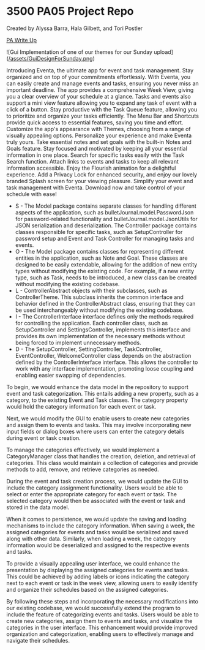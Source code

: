 # 3500 PA05 Project Repo

Created by Alyssa Barra, Hala Gilbett, and Tori Postler


[PA Write Up](https://markefontenot.notion.site/PA-05-8263d28a81a7473d8372c6579abd6481)

![Gui Implementation of one of our themes for our Sunday upload] 
([/assets/GuiDesignForSunday.png](https://github.com/CS-3500-OOD/pa05-fotenotfanclub/blob/71992457bce1227765512ed649aa3741fa6b7603/src/main/resources/GuiDesignForSunday.png))

Introducing Eventa, the ultimate app for event and task management. Stay organized and on top of your commitments effortlessly.
With Eventa, you can easily create and manage events and tasks, ensuring you never miss an important deadline. The app provides a comprehensive Week View, giving you a clear overview of your schedule at a glance.
Tasks and events also support a mini view feature allowing you to expand any task of event with a click of a button. Stay productive with the Task Queue feature, 
allowing you to prioritize and organize your tasks efficiently. The Menu Bar and Shortcuts provide quick access to essential features, saving you time and effort.
Customize the app's appearance with Themes, choosing from a range of visually appealing options. Personalize your experience and make Eventa truly yours.
Take essential notes and set goals with the built-in Notes and Goals feature. Stay focused and motivated by keeping all your essential information in one place.
Search for specific tasks easily with the Task Search function. Attach links to events and tasks to keep all relevant information accessible.
Enjoy the Flourish animation for a delightful experience. Add a Privacy Lock for enhanced security, and enjoy our lovely branded Splash screen for your viewing pleasure.
Simplify your event and task management with Eventa. Download now and take control of your schedule with ease!


- S - The Model package contains separate classes for handling different aspects of the application, such as bulletJournal.model.PasswordJson for password-related functionality and bulletJournal.model.JsonUtils for JSON serialization and deserialization.
The Controller package contains classes responsible for specific tasks, such as SetupController for password setup and Event and Task Controller for managing tasks and events. 
- O - The Model package contains classes for representing different entities in the application, such as Note and Goal. These classes are designed to be easily extendable, allowing for the addition of new entity types without modifying the existing code. For example, if a new entity type, such as Task, needs to be introduced, a new class can be created without modifying the existing codebase.
- L - ControllerAbstract objects with their subclasses, such as ControllerTheme. This subclass inherits the common interface and behavior defined in the ControllerAbstract class, ensuring that they can be used interchangeably without modifying the existing codebase.
- I - The ControllerInterface interface defines only the methods required for controlling the application. Each controller class, such as SetupController and SettingsController, implements this interface and provides its own implementation of the necessary methods without being forced to implement unnecessary methods.
- D - The SetupController, SettingController, TaskController, EventController, WelcomeController class depends on the abstraction defined by the ControllerInterface interface. This allows the controller to work with any interface implementation, promoting loose coupling and enabling easier swapping of dependencies.

To begin, we would enhance the data model in the repository to support event and task categorization. This entails adding a new property, such as a category, to the existing Event and Task classes. The category property would hold the category information for each event or task.

Next, we would modify the GUI to enable users to create new categories and assign them to events and tasks. This may involve incorporating new input fields or dialog boxes where users can enter the category details during event or task creation.

To manage the categories effectively, we would implement a CategoryManager class that handles the creation, deletion, and retrieval of categories. This class would maintain a collection of categories and provide methods to add, remove, and retrieve categories as needed.

During the event and task creation process, we would update the GUI to include the category assignment functionality. Users would be able to select or enter the appropriate category for each event or task. The selected category would then be associated with the event or task and stored in the data model.

When it comes to persistence, we would update the saving and loading mechanisms to include the category information. When saving a week, the assigned categories for events and tasks would be serialized and saved along with other data. Similarly, when loading a week, the category information would be deserialized and assigned to the respective events and tasks.

To provide a visually appealing user interface, we could enhance the presentation by displaying the assigned categories for events and tasks. This could be achieved by adding labels or icons indicating the category next to each event or task in the week view, allowing users to easily identify and organize their schedules based on the assigned categories.

By following these steps and incorporating the necessary modifications into our existing codebase, we would successfully extend the program to include the feature of categorizing events and tasks. Users would be able to create new categories, assign them to events and tasks, and visualize the categories in the user interface. This enhancement would provide improved organization and categorization, enabling users to effectively manage and navigate their schedules.

